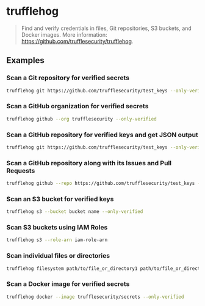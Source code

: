 # trufflehog

> Find and verify credentials in files, Git repositories, S3 buckets, and Docker images. More information: <https://github.com/trufflesecurity/trufflehog>.

## Examples

### Scan a Git repository for verified secrets

```bash
trufflehog git https://github.com/trufflesecurity/test_keys --only-verified
```

### Scan a GitHub organization for verified secrets

```bash
trufflehog github --org trufflesecurity --only-verified
```

### Scan a GitHub repository for verified keys and get JSON output

```bash
trufflehog git https://github.com/trufflesecurity/test_keys --only-verified --json
```

### Scan a GitHub repository along with its Issues and Pull Requests

```bash
trufflehog github --repo https://github.com/trufflesecurity/test_keys --issue-comments --pr-comments
```

### Scan an S3 bucket for verified keys

```bash
trufflehog s3 --bucket bucket name --only-verified
```

### Scan S3 buckets using IAM Roles

```bash
trufflehog s3 --role-arn iam-role-arn
```

### Scan individual files or directories

```bash
trufflehog filesystem path/to/file_or_directory1 path/to/file_or_directory2 ...
```

### Scan a Docker image for verified secrets

```bash
trufflehog docker --image trufflesecurity/secrets --only-verified
```

